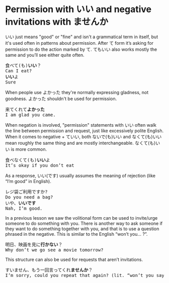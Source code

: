 # Permission with いい and negative invitations with ませんか

いい just means "good" or "fine" and isn't a grammatical term in itself, but it's used often in patterns about permission. After て form it’s asking for permission to do the action marked by て. てもいい also works mostly the same and you’ll see either quite often.

<pre>
食べて(も)<b>いい</b>？
Can I eat?
<b>いい</b>よ
Sure
</pre>

When people use よかった they're normally expressing gladness, not goodness. よかった shouldn't be used for permission.

<pre>
来てくれて<b>よかった</b>
I am glad you came.
</pre>

When negation is involved, "permission" statements with いい often walk the line between permission and request, just like excessively polite English. When it comes to negative + ていい, both ないで(も)いい and なくて(も)いい mean roughly the same thing and are mostly interchangeable. なくて(も)いい is more common.

<pre>
食べなくて(も)<b>いい</b>よ
It’s okay if you don’t eat
</pre>

As a response, いい(です) usually assumes the meaning of rejection (like “I’m good” in English).

<pre>
レジ袋ご利用ですか?
Do you need a bag?
いや、<b>いいです</b>
Nah, I’m good.
</pre>

In a previous lesson we saw the volitional form can be used to invite/urge someone to do something with you. There is another way to ask someone if they want to do something together with you, and that is to use a question phrased in the negative. This is similar to the English “won’t you… ?”.

<pre>
明日、映画を見に<b>行かない</b>？
Why don’t we go see a movie tomorrow?
</pre>

This structure can also be used for requests that aren’t invitations.

<pre>
すいません、もう一回言ってくれ<b>ませんか</b>？
I’m sorry, could you repeat that again? (lit. “won’t you say it again?”)
</pre>
